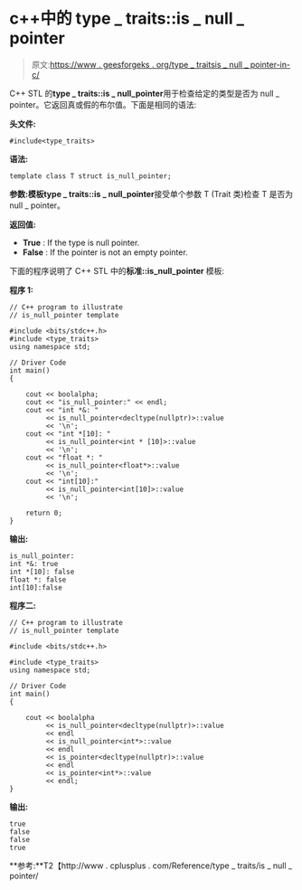 # c++中的 type _ traits::is _ null _ pointer

> 原文:[https://www . geesforgeks . org/type _ traitsis _ null _ pointer-in-c/](https://www.geeksforgeeks.org/type_traitsis_null_pointer-in-c/)

C++ STL 的**type _ traits::is _ null_pointer**用于检查给定的类型是否为 null _ pointer。它返回真或假的布尔值。下面是相同的语法:

**头文件:**

```
#include<type_traits>

```

**语法:**

```
template class T struct is_null_pointer;

```

**参数:**模板**type _ traits::is _ null_pointer**接受单个参数 T (Trait 类)检查 T 是否为 null _ pointer。

**返回值:**

*   **True** : If the type is null pointer.
*   **False** : If the pointer is not an empty pointer.

下面的程序说明了 C++ STL 中的**标准::is_null_pointer** 模板:

**程序 1:**

```
// C++ program to illustrate
// is_null_pointer template

#include <bits/stdc++.h>
#include <type_traits>
using namespace std;

// Driver Code
int main()
{

    cout << boolalpha;
    cout << "is_null_pointer:" << endl;
    cout << "int *&: "
         << is_null_pointer<decltype(nullptr)>::value
         << '\n';
    cout << "int *[10]: "
         << is_null_pointer<int * [10]>::value
         << '\n';
    cout << "float *: "
         << is_null_pointer<float*>::value
         << '\n';
    cout << "int[10]:"
         << is_null_pointer<int[10]>::value
         << '\n';

    return 0;
}
```

**输出:**

```
is_null_pointer:
int *&: true
int *[10]: false
float *: false
int[10]:false

```

**程序二:**

```
// C++ program to illustrate
// is_null_pointer template

#include <bits/stdc++.h>

#include <type_traits>
using namespace std;

// Driver Code
int main()
{

    cout << boolalpha
         << is_null_pointer<decltype(nullptr)>::value
         << endl
         << is_null_pointer<int*>::value
         << endl
         << is_pointer<decltype(nullptr)>::value
         << endl
         << is_pointer<int*>::value
         << endl;
}
```

**输出:**

```
true
false
false
true

```

**参考:**T2【http://www . cplusplus . com/Reference/type _ traits/is _ null _ pointer/